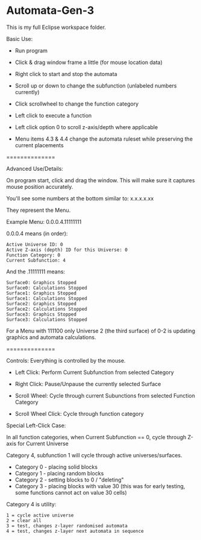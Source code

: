 Automata-Gen-3
==============
This is my full Eclipse workspace folder.

Basic Use:

- Run program

- Click & drag window frame a little (for mouse location data)

- Right click to start and stop the automata

- Scroll up or down to change the subfunction (unlabeled numbers currently)

- Click scrollwheel to change the function category

- Left click to execute a function
	
- Left click option 0 to scroll z-axis/depth where applicable

- Menu items 4.3 & 4.4 change the automata ruleset while preserving the current placements

==============

Advanced Use/Details:

On program start, click and drag the window. This will make sure it captures mouse position accurately.

You'll see some numbers at the bottom similar to: x.x.x.x.xx

They represent the Menu.

Example Menu: 0.0.0.4.11111111

0.0.0.4 means (in order):

	Active Universe ID: 0
	Active Z-axis (depth) ID for this Universe: 0
	Function Category: 0
	Current Subfunction: 4

And the .11111111 means:

	Surface0: Graphics Stopped
	Surface0: Calculations Stopped
	Surface1: Graphics Stopped
	Surface1: Calculations Stopped
	Surface2: Graphics Stopped
	Surface2: Calculations Stopped
	Surface3: Graphics Stopped
	Surface3: Calculations Stopped


For a Menu with 111100 only Universe 2 (the third surface) of 0-2 is updating graphics and automata calculations.

==============

Controls: Everything is controlled by the mouse.

- Left Click: Perform Current Subfunction from selected Category

- Right Click: Pause/Unpause the currently selected Surface

- Scroll Wheel: Cycle through current Subunctions from selected Function Category

- Scroll Wheel Click: Cycle through function category

Special Left-Click Case:

In all function categories, when Current Subfunction == 0, cycle through Z-axis for Current Universe

Category 4, subfunction 1 will cycle through active universes/surfaces.

- Category 0 - placing solid blocks
- Category 1 - placing random blocks
- Category 2 - setting blocks to 0 / "deleting"
- Category 3 - placing blocks with value 30 (this was for early testing, some functions cannot act on value 30 cells) 

Category 4 is utility: 

	1 = cycle active universe
	2 = clear all
	3 = test, changes z-layer randomised automata
	4 = test, changes z-layer next automata in sequence
